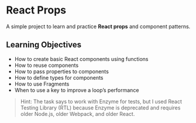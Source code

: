 # React Props

A simple project to learn and practice **React props** and component patterns.

## Learning Objectives

- How to create basic React components using functions
- How to reuse components
- How to pass properties to components
- How to define types for components
- How to use Fragments
- When to use a key to improve a loop’s performance

> Hint: The task says to work with Enzyme for tests, but I used React Testing Library (RTL) because Enzyme is deprecated and requires older Node.js, older Webpack, and older React.
